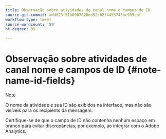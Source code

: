 ```yaml
---
title: Observação sobre atividades de canal nome e campos de ID
source-git-commit: add823f51b0907628ed52cb2f4453743bc939cbf
workflow-type: tm+mt
source-wordcount: '59'
ht-degree: 0%

---
```


# Observação sobre atividades de canal nome e campos de ID {#note-name-id-fields}

>[!NOTE]
>
>O nome da atividade e sua ID são exibidos na interface, mas não são visíveis para os recipients da mensagem.
>
>Certifique-se de que o campo de ID não contenha nenhum espaço em branco para evitar discrepâncias, por exemplo, ao integrar com o Adobe Analytics.
